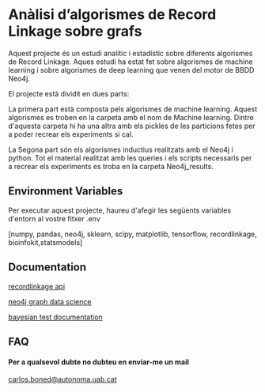 
# Anàlisi d’algorismes de Record Linkage sobre grafs

Aquest projecte és un estudi analític i estadístic sobre diferents algorismes de Record Linkage.
Aques estudi ha estat fet sobre algorismes de machine learning i sobre algorismes de deep learning que venen del 
motor de BBDD Neo4j.

El projecte està dividit en dues parts:

La primera part està composta pels algorismes de machine learning.
Aquest algorismes es troben en la carpeta amb el nom de Machine learning. Dintre d'aquesta carpeta hi ha una altra amb els pickles de les particions fetes per a poder recrear els experiments si cal.

La Segona part són els algorismes inductius realitzats amb el Neo4j i python. Tot el material realitzat
amb les queries i els scripts necessaris per a recrear els experiments es troba en la carpeta Neo4j_results.



## Environment Variables

Per executar aquest projecte, haureu d'afegir les següents variables d'entorn al vostre fitxer .env

[numpy,     pandas, neo4j, sklearn, scipy, matplotlib, tensorflow, recordlinkage, bioinfokit,statsmodels]

## Documentation

[recordlinkage api](https://recordlinkage.readthedocs.io/en/latest/about.html)

[neo4j graph data science](https://neo4j.com/docs/graph-data-science/current/algorithms/)

[bayesian test documentation](https://github.com/BayesianTestsML/tutorial/tree/master/Python)


## FAQ

#### Per a qualsevol dubte no dubteu en enviar-me un mail 

carlos.boned@autonoma.uab.cat


